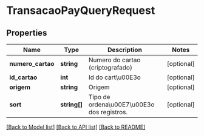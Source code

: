# TransacaoPayQueryRequest

## Properties
Name | Type | Description | Notes
------------ | ------------- | ------------- | -------------
**numero_cartao** | **string** | Numero do cartao (criptografado) | [optional] 
**id_cartao** | **int** | Id do cart\u00E3o | [optional] 
**origem** | **string** | Origem | [optional] 
**sort** | **string[]** | Tipo de ordena\u00E7\u00E3o dos registros. | [optional] 

[[Back to Model list]](../README.md#documentation-for-models) [[Back to API list]](../README.md#documentation-for-api-endpoints) [[Back to README]](../README.md)


